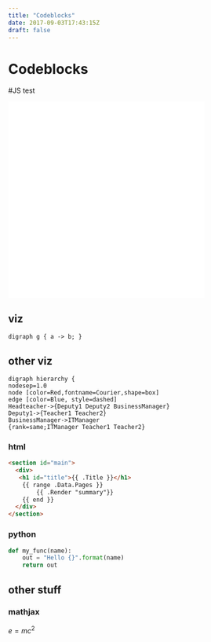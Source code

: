 ```yaml
---
title: "Codeblocks"
date: 2017-09-03T17:43:15Z
draft: false
---
```


# Codeblocks

#JS test
<iframe width="400" height="400" frameborder="0" scrolling="no" src="//plot.ly/~samsung.staines/21.embed"></iframe>



## viz

```viz-dot
digraph g { a -> b; }
```


## other viz

```viz-dot
digraph hierarchy {
nodesep=1.0 
node [color=Red,fontname=Courier,shape=box]
edge [color=Blue, style=dashed] 
Headteacher->{Deputy1 Deputy2 BusinessManager}
Deputy1->{Teacher1 Teacher2}
BusinessManager->ITManager
{rank=same;ITManager Teacher1 Teacher2}
```

### html

```html
<section id="main">
  <div>
   <h1 id="title">{{ .Title }}</h1>
    {{ range .Data.Pages }}
        {{ .Render "summary"}}
    {{ end }}
  </div>
</section>
```

### python

```python
def my_func(name):
    out = "Hello {}".format(name)
    return out
```

## other stuff

### mathjax

$e=mc^2$




